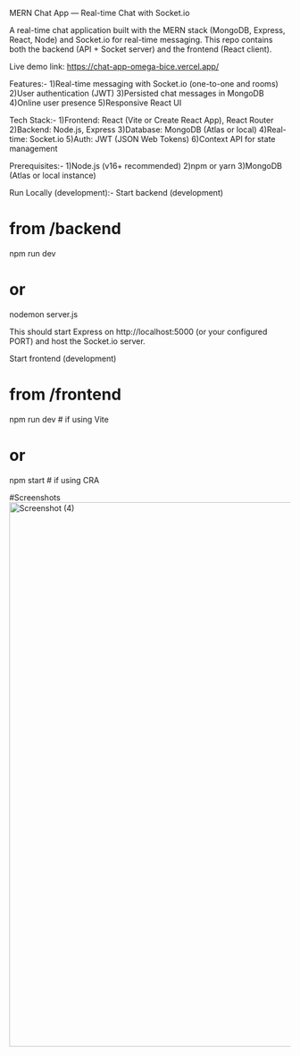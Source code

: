 

MERN Chat App — Real-time Chat with Socket.io

A real-time chat application built with the MERN stack (MongoDB, Express, React, Node) and Socket.io for real-time messaging. This repo contains both the backend (API + Socket server) and the frontend (React client).

Live demo link: https://chat-app-omega-bice.vercel.app/

Features:-
1)Real-time messaging with Socket.io (one-to-one and rooms)
2)User authentication (JWT)
3)Persisted chat messages in MongoDB
4)Online user presence
5)Responsive React UI

Tech Stack:-
1)Frontend: React (Vite or Create React App), React Router
2)Backend: Node.js, Express
3)Database: MongoDB (Atlas or local)
4)Real-time: Socket.io
5)Auth: JWT (JSON Web Tokens)
6)Context API for state management

Prerequisites:-
1)Node.js (v16+ recommended)
2)npm or yarn
3)MongoDB (Atlas or local instance)

Run Locally (development):-
Start backend (development)
# from /backend
npm run dev
# or
nodemon server.js

This should start Express on http://localhost:5000 (or your configured PORT) and host the Socket.io server.

Start frontend (development)
# from /frontend
npm run dev       # if using Vite
# or
npm start         # if using CRA

#Screenshots
<img width="1826" height="975" alt="Screenshot (4)" src="https://github.com/user-attachments/assets/ff4c2f1c-7521-4c30-a741-2810f4ffff9a" />



